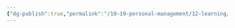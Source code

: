 ```yaml
---
{"dg-publish":true,"permalink":"/10-19-personal-management/12-learning/12-05-nyu-steinhardt-ltxd/03-foundations-of-cognitive-science/week-9/","tags":["#ltxd/courses","#cognitive-science"]}
---
```

